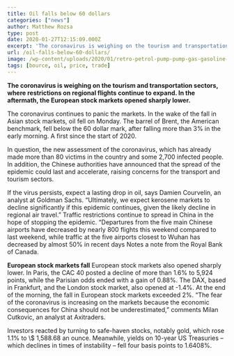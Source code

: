 ```yaml
---
title: Oil falls below 60 dollars
categories: ["news"]
author: Matthew Rozsa
type: post
date: 2020-01-27T12:15:09.000Z
excerpt: 'The coronavirus is weighing on the tourism and transportation sectors, where restrictions on regional flights continue to expand. In the aftermath, the European stock markets opened sharply lower.'
url: /oil-falls-below-60-dollars/
image: /wp-content/uploads/2020/01/retro-petrol-pump-pump-gas-gasoline-oil.jpg
tags: [bource, oil, price, trade]
---
```


**The coronavirus is weighing on the tourism and transportation sectors, where restrictions on regional flights continue to expand. In the aftermath, the European stock markets opened sharply lower.**

The coronavirus continues to panic the markets. In the wake of the fall in Asian stock markets, oil fell on Monday. The barrel of Brent, the American benchmark, fell below the 60 dollar mark, after falling more than 3% in the early morning. A first since the start of 2020.

In question, the new assessment of the coronavirus, which has already made more than 80 victims in the country and some 2,700 infected people. In addition, the Chinese authorities have announced that the spread of the epidemic could last and accelerate, raising concerns for the transport and tourism sectors.

If the virus persists, expect a lasting drop in oil, says Damien Courvelin, an analyst at Goldman Sachs. “Ultimately, we expect kerosene markets to decline significantly if this epidemic continues, given the likely decline in regional air travel.” Traffic restrictions continue to spread in China in the hope of stopping the epidemic. “Departures from the five main Chinese airports have decreased by nearly 800 flights this weekend compared to last weekend, while traffic at the five airports closest to Wuhan has decreased by almost 50% in recent days Notes a note from the Royal Bank of Canada.

**European stock markets fall**
European stock markets also opened sharply lower. In Paris, the CAC 40 posted a decline of more than 1.6% to 5,924 points, while the Parisian odds ended with a gain of 0.88%. The DAX, based in Frankfurt, and the London stock market, also opened at -1.4%. At the end of the morning, the fall in European stock markets exceeded 2%. “The fear of the coronavirus is increasing on the markets because the economic consequences for China should not be underestimated,” comments Milan Cutkovic, an analyst at Axitraders.

Investors reacted by turning to safe-haven stocks, notably gold, which rose 1.1% to \\$ 1,588.68 an ounce. Meanwhile, yields on 10-year US Treasuries – which declines in times of instability – fell four basis points to 1.6408%.
